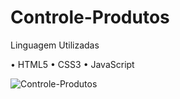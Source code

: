 # Controle-Produtos

Linguagem Utilizadas 

• HTML5
• CSS3
• JavaScript

![Controle-Produtos](https://github.com/vyoshio71/Controle-Produtos/assets/116774749/878699f1-96e7-4a85-b4ee-730f6b7134a6)
